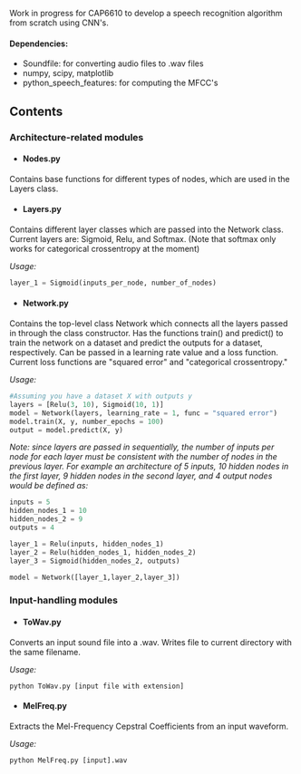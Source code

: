 Work in progress for CAP6610 to develop a speech recognition algorithm from scratch using CNN's.
#### Dependencies:
* Soundfile: for converting audio files to .wav files
* numpy, scipy, matplotlib
* python_speech_features: for computing the MFCC's
## Contents
### Architecture-related modules
* #### Nodes.py
Contains base functions for different types of nodes, which are used in the Layers class.
* #### Layers.py
Contains different layer classes which are passed into the Network class.
Current layers are: Sigmoid, Relu, and Softmax. (Note that softmax only works
for categorical crossentropy at the moment)

*Usage:*
```python
layer_1 = Sigmoid(inputs_per_node, number_of_nodes)
```
* #### Network.py
Contains the top-level class Network which connects all the layers passed in through the class constructor.
Has the functions train() and predict() to train the network on a dataset and predict the outputs for a dataset,
respectively. Can be passed in a learning rate value and a loss function. Current loss functions are "squared error"
and "categorical crossentropy."

*Usage:*
```python
#Assuming you have a dataset X with outputs y
layers = [Relu(3, 10), Sigmoid(10, 1)]
model = Network(layers, learning_rate = 1, func = "squared error")
model.train(X, y, number_epochs = 100)
output = model.predict(X, y)
```
*Note: since layers are passed in sequentially, the number of inputs per node for each layer must be
consistent with the number of nodes in the previous layer. For example an architecture of 5 inputs, 10
hidden nodes in the first layer, 9 hidden nodes in the second layer, and 4 output nodes would be defined as:*
```python
inputs = 5
hidden_nodes_1 = 10
hidden_nodes_2 = 9
outputs = 4

layer_1 = Relu(inputs, hidden_nodes_1)
layer_2 = Relu(hidden_nodes_1, hidden_nodes_2)
layer_3 = Sigmoid(hidden_nodes_2, outputs)

model = Network([layer_1,layer_2,layer_3])
```
### Input-handling modules
* #### ToWav.py
Converts an input sound file into a .wav. Writes file to current directory with the same filename.

*Usage:*
```
python ToWav.py [input file with extension]
```
* #### MelFreq.py
Extracts the Mel-Frequency Cepstral Coefficients from an input waveform.

*Usage:*
```
python MelFreq.py [input].wav
```

